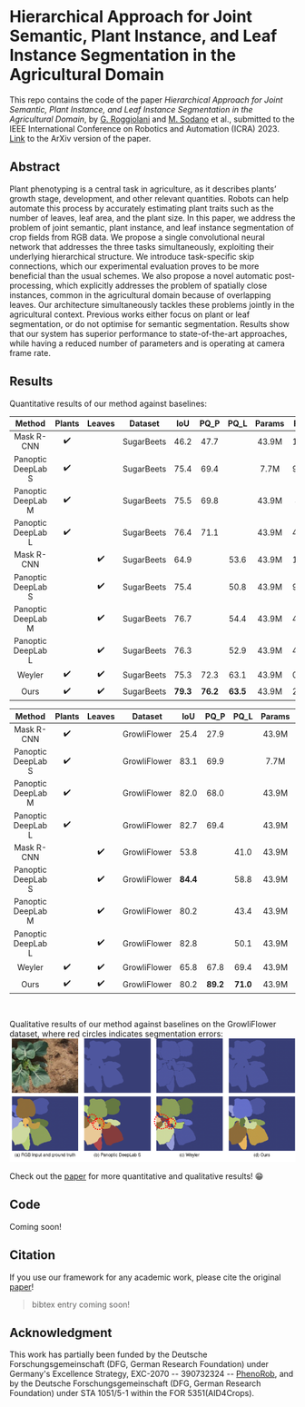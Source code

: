 # Hierarchical Approach for Joint Semantic, Plant Instance, and Leaf Instance Segmentation in the Agricultural Domain

This repo contains the code of the paper *Hierarchical Approach for Joint Semantic, Plant Instance, and Leaf Instance Segmentation in the Agricultural Domain*, by [G. Roggiolani](https://github.com/theroggio) and [M. Sodano](https://github.com/matteosodano) et al., submitted to the IEEE International Conference on Robotics and Automation (ICRA) 2023. [Link]() to the ArXiv version of the paper.

## Abstract
Plant phenotyping is a central task in agriculture, as it describes plants’  growth stage, development, and other relevant quantities. Robots can help automate this process by accurately estimating plant traits such as the number of leaves, leaf area, and the plant size. In this paper, we address the problem of joint semantic, plant instance, and leaf instance segmentation of crop fields from RGB data. We propose a single convolutional neural network that addresses the three tasks simultaneously, exploiting their underlying hierarchical structure. We introduce task-specific skip connections, which our experimental evaluation proves to be more beneficial than the usual schemes. We also propose a novel automatic post-processing, which explicitly addresses the problem of spatially close instances, common in the agricultural domain because of overlapping leaves. Our architecture simultaneously tackles these problems jointly in the agricultural context. Previous works either focus on plant or leaf segmentation, or do not optimise for semantic segmentation. Results show that our system has superior performance to state-of-the-art approaches, while having a reduced number of parameters and is operating at camera frame rate.

## Results
Quantitative results of our method against baselines:

|Method|Plants|Leaves|Dataset|IoU|PQ_P|PQ_L|Params|FPS|
|:------:|:-------:|:------:|:-----:|:-----:|:-----:|:-----:|:-----:|:-----:|
|Mask R-CNN|:heavy_check_mark:||SugarBeets|46.2|47.7||43.9M|13.5|
|Panoptic DeepLab S|:heavy_check_mark:||SugarBeets|75.4|69.4||7.7M|93.5|
|Panoptic DeepLab M|:heavy_check_mark:||SugarBeets|75.5|69.8||43.9M|4.7|
|Panoptic DeepLab L|:heavy_check_mark:||SugarBeets|76.4|71.1||43.9M|48.4|
|Mask R-CNN||:heavy_check_mark:|SugarBeets|64.9||53.6|43.9M|13.4|
|Panoptic DeepLab S||:heavy_check_mark:|SugarBeets|75.4||50.8|43.9M|93.7|
|Panoptic DeepLab M||:heavy_check_mark:|SugarBeets|76.7||54.4|43.9M|49.1|
|Panoptic DeepLab L||:heavy_check_mark:|SugarBeets|76.3||52.9|43.9M|48.5|
|Weyler|:heavy_check_mark:|:heavy_check_mark:|SugarBeets|75.3|72.3|63.1|43.9M|0.24|
|Ours|:heavy_check_mark:|:heavy_check_mark:|SugarBeets|**79.3**|**76.2**|**63.5**|43.9M|26.3|

|Method|Plants|Leaves|Dataset|IoU|PQ_P|PQ_L|Params|FPS|
|:------:|:-------:|:------:|:-----:|:-----:|:-----:|:-----:|:-----:|:-----:|
|Mask R-CNN|:heavy_check_mark:||GrowliFlower|25.4|27.9||43.9M|9.6|
|Panoptic DeepLab S|:heavy_check_mark:||GrowliFlower|83.1|69.9||7.7M|43.4|
|Panoptic DeepLab M|:heavy_check_mark:||GrowliFlower|82.0|68.0||43.9M|47.6|
|Panoptic DeepLab L|:heavy_check_mark:||GrowliFlower|82.7|69.4||43.9M|23.8|
|Mask R-CNN||:heavy_check_mark:|GrowliFlower|53.8||41.0|43.9M|16.2|
|Panoptic DeepLab S||:heavy_check_mark:|GrowliFlower|**84.4**||58.8|43.9M|76.5|
|Panoptic DeepLab M||:heavy_check_mark:|GrowliFlower|80.2||43.4|43.9M|41.6|
|Panoptic DeepLab L||:heavy_check_mark:|GrowliFlower|82.8||50.1|43.9M|30.3|
|Weyler|:heavy_check_mark:|:heavy_check_mark:|GrowliFlower|65.8|67.8|69.4|43.9M|0.53|
|Ours|:heavy_check_mark:|:heavy_check_mark:|GrowliFlower|80.2|**89.2**|**71.0**|43.9M|26.3|

<br/>

Qualitative results of our method against baselines on the GrowliFlower dataset, where red circles indicates segmentation errors:
![results](pics/growli.png)

Check out the [paper]() for more quantitative and qualitative results! :grin:


## Code
Coming soon!

## Citation
If you use our framework for any academic work, please cite the original [paper]()!

> bibtex entry coming soon!

## Acknowledgment
This work has partially been funded by the Deutsche Forschungsgemeinschaft (DFG, German Research Foundation) under Germany's Excellence Strategy, EXC-2070 -- 390732324 -- [PhenoRob](https://www.phenorob.de/), and by the Deutsche Forschungsgemeinschaft (DFG, German Research Foundation) under STA 1051/5-1 within the FOR 5351(AID4Crops).
